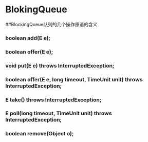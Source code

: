 # BlokingQueue

##BlockingQueue队列的几个操作原语的含义

### boolean add(E e);

### boolean offer(E e);

### void put(E e) throws InterruptedException;

### boolean offer(E e, long timeout, TimeUnit unit) throws InterruptedException;

### E take() throws InterruptedException;

### E poll(long timeout, TimeUnit unit) throws InterruptedException;

### boolean remove(Object o);